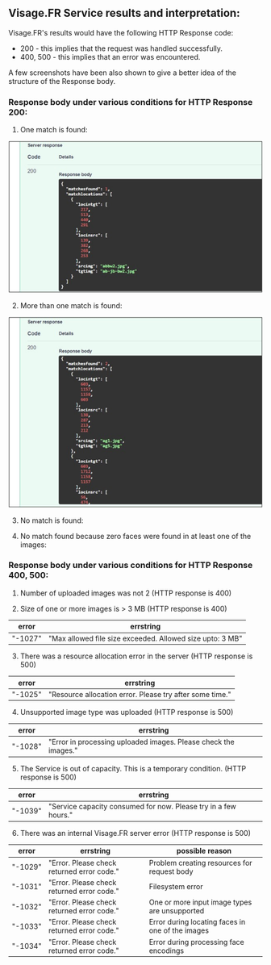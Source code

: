 ## Visage.FR Service results and interpretation:

Visage.FR's results would have the following HTTP Response code:
* 200 - this implies that the request was handled successfully.
* 400, 500 - this implies that an error was encountered.

A few screenshots have been also shown to give a better idea of the structure of the Response body.

### Response body under various conditions for HTTP Response 200:

1. One match is found:

![One match](https://github.com/sushrutmair/visagefrservice/blob/main/errscreens/200_1_match.jpg)

2. More than one match is found:

![Multiple matches](https://github.com/sushrutmair/visagefrservice/blob/main/errscreens/200_more1_match.jpg)

3. No match is found:

4. No match found because zero faces were found in at least one of the images:



### Response body under various conditions for HTTP Response 400, 500:

1. Number of uploaded images was not 2 (HTTP response is 400)



2. Size of one or more images is > 3 MB (HTTP response is 400)


| error | errstring |
|------ | ----------|
| "-1027" | "Max allowed file size exceeded. Allowed size upto: 3 MB"|


3. There was a resource allocation error in the server (HTTP response is 500)

| error | errstring |
|------ | ----------|
| "-1025" | "Resource allocation error. Please try after some time."|


4. Unsupported image type was uploaded (HTTP response is 500)

| error | errstring |
|------ | ----------|
| "-1028" | "Error in processing uploaded images. Please check the images."|

5. The Service is out of capacity. This is a temporary condition. (HTTP response is 500)

| error | errstring |
|------ | ----------|
| "-1039" | "Service capacity consumed for now. Please try in a few hours."|

6. There was an internal Visage.FR server error (HTTP response is 500)

| error | errstring | possible reason |
|------ | ----------| --------------- |
| "-1029" | "Error. Please check returned error code."| Problem creating resources for request body|
| "-1031" | "Error. Please check returned error code."| Filesystem error |
| "-1032" | "Error. Please check returned error code."| One or more input image types are unsupported |
| "-1033" | "Error. Please check returned error code."| Error during locating faces in one of the images |
| "-1034" | "Error. Please check returned error code."| Error during processing face encodings |




